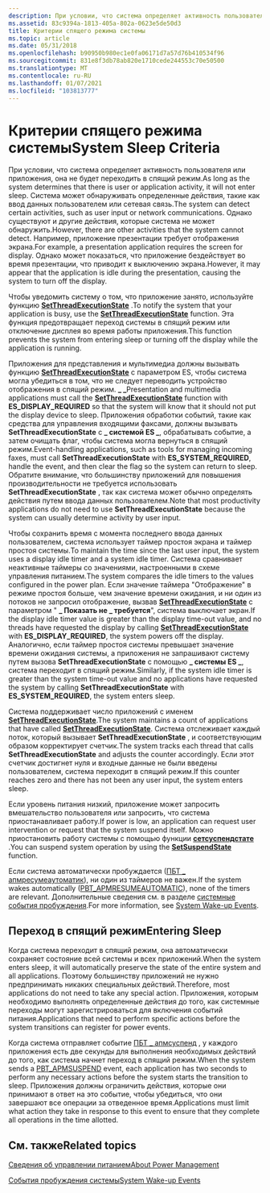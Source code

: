 ```yaml
---
description: При условии, что система определяет активность пользователя или приложения, она не будет переходить в спящий режим.
ms.assetid: 83c9394a-1813-405a-802a-0623e5de50d3
title: Критерии спящего режима системы
ms.topic: article
ms.date: 05/31/2018
ms.openlocfilehash: b90950b980ec1e0fa06171d7a57d76b410534f96
ms.sourcegitcommit: 831e8f3db78ab820e1710cede244553c70e50500
ms.translationtype: MT
ms.contentlocale: ru-RU
ms.lasthandoff: 01/07/2021
ms.locfileid: "103813777"
---
```

# <a name="system-sleep-criteria"></a><span data-ttu-id="00cfb-103">Критерии спящего режима системы</span><span class="sxs-lookup"><span data-stu-id="00cfb-103">System Sleep Criteria</span></span>

<span data-ttu-id="00cfb-104">При условии, что система определяет активность пользователя или приложения, она не будет переходить в спящий режим.</span><span class="sxs-lookup"><span data-stu-id="00cfb-104">As long as the system determines that there is user or application activity, it will not enter sleep.</span></span> <span data-ttu-id="00cfb-105">Система может обнаруживать определенные действия, такие как ввод данных пользователем или сетевая связь.</span><span class="sxs-lookup"><span data-stu-id="00cfb-105">The system can detect certain activities, such as user input or network communications.</span></span> <span data-ttu-id="00cfb-106">Однако существуют и другие действия, которые система не может обнаружить.</span><span class="sxs-lookup"><span data-stu-id="00cfb-106">However, there are other activities that the system cannot detect.</span></span> <span data-ttu-id="00cfb-107">Например, приложение презентации требует отображения экрана.</span><span class="sxs-lookup"><span data-stu-id="00cfb-107">For example, a presentation application requires the screen for display.</span></span> <span data-ttu-id="00cfb-108">Однако может показаться, что приложение бездействует во время презентации, что приводит к выключению экрана.</span><span class="sxs-lookup"><span data-stu-id="00cfb-108">However, it may appear that the application is idle during the presentation, causing the system to turn off the display.</span></span>

<span data-ttu-id="00cfb-109">Чтобы уведомить систему о том, что приложение занято, используйте функцию [**SetThreadExecutionState**](/windows/desktop/api/Winbase/nf-winbase-setthreadexecutionstate) .</span><span class="sxs-lookup"><span data-stu-id="00cfb-109">To notify the system that your application is busy, use the [**SetThreadExecutionState**](/windows/desktop/api/Winbase/nf-winbase-setthreadexecutionstate) function.</span></span> <span data-ttu-id="00cfb-110">Эта функция предотвращает переход системы в спящий режим или отключение дисплея во время работы приложения.</span><span class="sxs-lookup"><span data-stu-id="00cfb-110">This function prevents the system from entering sleep or turning off the display while the application is running.</span></span>

<span data-ttu-id="00cfb-111">Приложения для представления и мультимедиа должны вызывать функцию [**SetThreadExecutionState**](/windows/desktop/api/Winbase/nf-winbase-setthreadexecutionstate) с параметром ES, чтобы система могла убедиться в том, что не следует переводить устройство отображения в спящий режим. **\_ \_**</span><span class="sxs-lookup"><span data-stu-id="00cfb-111">Presentation and multimedia applications must call the [**SetThreadExecutionState**](/windows/desktop/api/Winbase/nf-winbase-setthreadexecutionstate) function with **ES\_DISPLAY\_REQUIRED** so that the system will know that it should not put the display device to sleep.</span></span> <span data-ttu-id="00cfb-112">Приложения обработки событий, такие как средства для управления входящими факсами, должны вызывать **SetThreadExecutionState** с **\_ системой ES \_**, обрабатывать событие, а затем очищать флаг, чтобы система могла вернуться в спящий режим.</span><span class="sxs-lookup"><span data-stu-id="00cfb-112">Event-handling applications, such as tools for managing incoming faxes, must call **SetThreadExecutionState** with **ES\_SYSTEM\_REQUIRED**, handle the event, and then clear the flag so the system can return to sleep.</span></span> <span data-ttu-id="00cfb-113">Обратите внимание, что большинству приложений для повышения производительности не требуется использовать **SetThreadExecutionState** , так как система может обычно определять действия путем ввода данных пользователем.</span><span class="sxs-lookup"><span data-stu-id="00cfb-113">Note that most productivity applications do not need to use **SetThreadExecutionState** because the system can usually determine activity by user input.</span></span>

<span data-ttu-id="00cfb-114">Чтобы сохранить время с момента последнего ввода данных пользователем, система использует таймер простоя экрана и таймер простоя системы.</span><span class="sxs-lookup"><span data-stu-id="00cfb-114">To maintain the time since the last user input, the system uses a display idle timer and a system idle timer.</span></span> <span data-ttu-id="00cfb-115">Система сравнивает неактивные таймеры со значениями, настроенными в схеме управления питанием.</span><span class="sxs-lookup"><span data-stu-id="00cfb-115">The system compares the idle timers to the values configured in the power plan.</span></span> <span data-ttu-id="00cfb-116">Если значение таймера "Отображение" в режиме простоя больше, чем значение времени ожидания, и ни один из потоков не запросил отображение, вызвав [**SetThreadExecutionState**](/windows/desktop/api/Winbase/nf-winbase-setthreadexecutionstate) с параметром " **\_ Показать не \_ требуется**", система выключает экран.</span><span class="sxs-lookup"><span data-stu-id="00cfb-116">If the display idle timer value is greater than the display time-out value, and no threads have requested the display by calling [**SetThreadExecutionState**](/windows/desktop/api/Winbase/nf-winbase-setthreadexecutionstate) with **ES\_DISPLAY\_REQUIRED**, the system powers off the display.</span></span> <span data-ttu-id="00cfb-117">Аналогично, если таймер простоя системы превышает значение времени ожидания системы, а приложения не запрашивают систему путем вызова **SetThreadExecutionState** с помощью **\_ системы ES \_**, система переходит в спящий режим.</span><span class="sxs-lookup"><span data-stu-id="00cfb-117">Similarly, if the system idle timer is greater than the system time-out value and no applications have requested the system by calling **SetThreadExecutionState** with **ES\_SYSTEM\_REQUIRED**, the system enters sleep.</span></span>

<span data-ttu-id="00cfb-118">Система поддерживает число приложений с именем [**SetThreadExecutionState**](/windows/desktop/api/Winbase/nf-winbase-setthreadexecutionstate).</span><span class="sxs-lookup"><span data-stu-id="00cfb-118">The system maintains a count of applications that have called [**SetThreadExecutionState**](/windows/desktop/api/Winbase/nf-winbase-setthreadexecutionstate).</span></span> <span data-ttu-id="00cfb-119">Система отслеживает каждый поток, который вызывает **SetThreadExecutionState** , и соответствующим образом корректирует счетчик.</span><span class="sxs-lookup"><span data-stu-id="00cfb-119">The system tracks each thread that calls **SetThreadExecutionState** and adjusts the counter accordingly.</span></span> <span data-ttu-id="00cfb-120">Если этот счетчик достигнет нуля и входные данные не были введены пользователем, система переходит в спящий режим.</span><span class="sxs-lookup"><span data-stu-id="00cfb-120">If this counter reaches zero and there has not been any user input, the system enters sleep.</span></span>

<span data-ttu-id="00cfb-121">Если уровень питания низкий, приложение может запросить вмешательство пользователя или запросить, что система приостанавливает работу.</span><span class="sxs-lookup"><span data-stu-id="00cfb-121">If power is low, an application can request user intervention or request that the system suspend itself.</span></span> <span data-ttu-id="00cfb-122">Можно приостановить работу системы с помощью функции [**сетсуспендстате**](/windows/desktop/api/PowrProf/nf-powrprof-setsuspendstate) .</span><span class="sxs-lookup"><span data-stu-id="00cfb-122">You can suspend system operation by using the [**SetSuspendState**](/windows/desktop/api/PowrProf/nf-powrprof-setsuspendstate) function.</span></span>

<span data-ttu-id="00cfb-123">Если система автоматически пробуждается ([ПБТ \_ апмресумеаутоматик](pbt-apmresumeautomatic.md)), ни один из таймеров не важен.</span><span class="sxs-lookup"><span data-stu-id="00cfb-123">If the system wakes automatically ([PBT\_APMRESUMEAUTOMATIC](pbt-apmresumeautomatic.md)), none of the timers are relevant.</span></span> <span data-ttu-id="00cfb-124">Дополнительные сведения см. в разделе [системные события пробуждения](system-wake-up-events.md).</span><span class="sxs-lookup"><span data-stu-id="00cfb-124">For more information, see [System Wake-up Events](system-wake-up-events.md).</span></span>

## <a name="entering-sleep"></a><span data-ttu-id="00cfb-125">Переход в спящий режим</span><span class="sxs-lookup"><span data-stu-id="00cfb-125">Entering Sleep</span></span>

<span data-ttu-id="00cfb-126">Когда система переходит в спящий режим, она автоматически сохраняет состояние всей системы и всех приложений.</span><span class="sxs-lookup"><span data-stu-id="00cfb-126">When the system enters sleep, it will automatically preserve the state of the entire system and all applications.</span></span> <span data-ttu-id="00cfb-127">Поэтому большинству приложений не нужно предпринимать никаких специальных действий.</span><span class="sxs-lookup"><span data-stu-id="00cfb-127">Therefore, most applications do not need to take any special action.</span></span> <span data-ttu-id="00cfb-128">Приложения, которым необходимо выполнять определенные действия до того, как системные переходы могут зарегистрироваться для включения событий питания.</span><span class="sxs-lookup"><span data-stu-id="00cfb-128">Applications that need to perform specific actions before the system transitions can register for power events.</span></span>

<span data-ttu-id="00cfb-129">Когда система отправляет событие [ПБТ \_ апмсуспенд](pbt-apmsuspend.md) , у каждого приложения есть две секунды для выполнения необходимых действий до того, как система начнет переход в спящий режим.</span><span class="sxs-lookup"><span data-stu-id="00cfb-129">When the system sends a [PBT\_APMSUSPEND](pbt-apmsuspend.md) event, each application has two seconds to perform any necessary actions before the system starts the transition to sleep.</span></span> <span data-ttu-id="00cfb-130">Приложения должны ограничить действия, которые они принимают в ответ на это событие, чтобы убедиться, что они завершают все операции за отведенное время.</span><span class="sxs-lookup"><span data-stu-id="00cfb-130">Applications must limit what action they take in response to this event to ensure that they complete all operations in the time allotted.</span></span>

## <a name="related-topics"></a><span data-ttu-id="00cfb-131">См. также</span><span class="sxs-lookup"><span data-stu-id="00cfb-131">Related topics</span></span>

<dl> <dt>

[<span data-ttu-id="00cfb-132">Сведения об управлении питанием</span><span class="sxs-lookup"><span data-stu-id="00cfb-132">About Power Management</span></span>](about-power-management.md)
</dt> <dt>

[<span data-ttu-id="00cfb-133">События пробуждения системы</span><span class="sxs-lookup"><span data-stu-id="00cfb-133">System Wake-up Events</span></span>](system-wake-up-events.md)
</dt> </dl>

 

 



